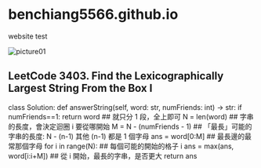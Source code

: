 # benchiang5566.github.io
website test

![picture01](https://github.com/user-attachments/assets/8544d28d-a896-46c2-be39-6c946928a796)

## LeetCode 3403. Find the Lexicographically Largest String From the Box I

class Solution:
    def answerString(self, word: str, numFriends: int) -> str:
        if numFriends==1: return word   ## 就只分 1 段，全上即可
        N = len(word)   ## 字串的長度，會決定迴圈 i 要從哪開始
        M = N - (numFriends - 1)
        ## 「最長」可能的字串的長度: N - (n-1) 其他 (n-1) 都是 1 個字母
        ans = word[0:M] ## 最長邊的最常那個字母
        for i in range(N):  ## 每個可能的開始的格子 i
            ans = max(ans, word[i:i+M]) ## 從 i 開始，最長的字串，是否更大
        return ans
